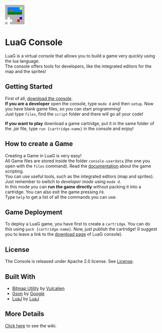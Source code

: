 ![icon](res/res/icon.png)
# LuaG Console
LuaG is a virtual console that allows you to build a game very quickly using the lua language.  
The console offers tools for developers, like the integrated editors for the map and the sprites!

## Getting Started
First of all, [download the console](https://github.com/Vulcalien/LuaG-Console/wiki/Download).  
**If you are a developer** open the console, type `mode d` and then `setup`. Now you have blank game files, so you can start programming!  
Just type `files`, find the `script` folder and there will go all your code!

**If you want to play** download a game cartridge, put it in the same folder of the *.jar* file, type `run {cartridge-name}` in the console and enjoy!

## How to create a Game
Creating a Game in LuaG is very easy!  
All Game files are stored inside the folder `console-userdata` (the one you open with the `files` command). Read the [documentation](https://github.com/Vulcalien/LuaG-Console/wiki/Lua-Script) about the game scripting.  
You can use useful tools, such as the integrated editors (map and sprites). Just remember to switch to *developer mode* using `mode d`.  
In this mode you can **run the game directly** without packing it into a cartridge. You can also exit the game pressing `F8`.  
Type `help` to get a list of all the commands you can use.

## Game Deployment
To deploy a LuaG game, you have first to create a `cartridge`. You can do this using `pack {cartridge-name}`.
Now, just publish the cartridge! (I suggest you to leave a link to the [download page](https://github.com/Vulcalien/LuaG-Console/wiki/Download) of LuaG console).

## License
The Console is released under Apache 2.0 license. See [License](LICENSE).

## Built With
- [Bitmap Utility](https://github.com/Vulcalien/Bitmap-Utility) by [Vulcalien](https://github.com/Vulcalien/)
- [Gson](https://github.com/google/gson) by [Google](https://github.com/google)
- [LuaJ](http://www.luaj.org/luaj.html) by [LuaJ](http://www.luaj.org/)

## More Details
[Click here](https://github.com/Vulcalien/LuaG-Console/wiki) to see the wiki.

